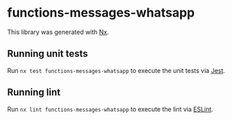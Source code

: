 # functions-messages-whatsapp

This library was generated with [Nx](https://nx.dev).

## Running unit tests

Run `nx test functions-messages-whatsapp` to execute the unit tests via [Jest](https://jestjs.io).

## Running lint

Run `nx lint functions-messages-whatsapp` to execute the lint via [ESLint](https://eslint.org/).
